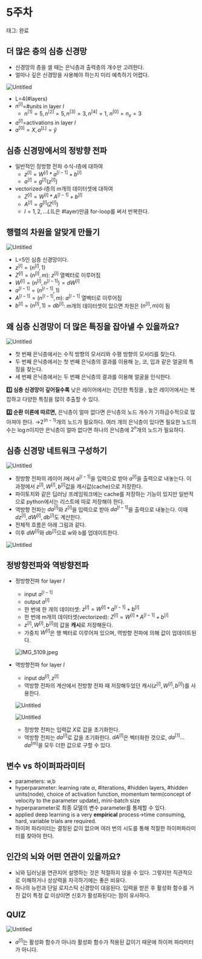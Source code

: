 # 5주차

태그: 완료

## 더 많은 층의 심층 신경망

- 신경망의 층을 셀 때는 은닉층과 출력층의 개수만 고려한다.
- 얼마나 깊은 신경망을 사용해야 하는지 미리 예측하기 어렵다.

![Untitled](5%E1%84%8C%E1%85%AE%E1%84%8E%E1%85%A1%20b476e29a63844587a8ff00d73299eaba/Untitled.png)

- L=4(#layers)
- $n^{[l]}$=#units in layer $l$
    - $n^{[1]}=5, n^{[2]}=5, n^{[3]}=3, n^{[4]}=1$, $n^{[0]}=n_x=3$
- $a^{[l]}$=activations in layer $l$
- $a^{[0]}=X, a^{[L]}=\hat {y}$

## 심층 신경망에서의 정방향 전파

- 일반적인 정방향 전파 수식-$l$층에 대하여
    - $z^{[l]}=W^{[l]}*a^{[l-1]}+b^{[l]}$
    - $a^{[l]}=g^{[l]}(z^{[l]})$
- vectorized-$l$층의 $m$개의 데이터셋에 대하여
    - $Z^{[l]}=W^{[l]}*A^{[l-1]}+b^{[l]}$
    - $A^{[l]}=g^{[l]}(Z^{[l]})$
    - $l=1,2,…L$(L은 #layer)만큼 for-loop를 써서 반복한다.

## 행렬의 차원을 알맞게 만들기

![Untitled](5%E1%84%8C%E1%85%AE%E1%84%8E%E1%85%A1%20b476e29a63844587a8ff00d73299eaba/Untitled%201.png)

- L=5인 심층 신경망이다.
- $z^{[l]}=(n^{[l]},1)$
- $Z^{[l]}=(n^{[l]}, m)$: $z^{[l]}$ 열벡터로 이루어짐
- $W^{[l]}=(n^{[l]}, n^{[l-1]})$$=dW^{[l]}$
- $a^{[l-1]}=(n^{[l-1]}, 1)$
- $A^{[l-1]}=(n^{[l-1]}, m)$: $a^{[l-1]}$ 열벡터로 이루어짐
- $b^{[l]}=(n^{[l]},1)$$=db^{[l]}$: m개의 데이터셋이 있으면 차원은 $(n^{[l]}, m)$이 됨

## 왜 심층 신경망이 더 많은 특징을 잡아낼 수 있을까요?

![Untitled](5%E1%84%8C%E1%85%AE%E1%84%8E%E1%85%A1%20b476e29a63844587a8ff00d73299eaba/Untitled%202.png)

- 첫 번째 은닉층에서는 수직 방향의 모서리와 수평 방향의 모서리를 찾는다.
- 두 번째 은닉층에서는 첫 번째 은닉층의 결과를 이용해 눈, 코, 입과 같은 얼굴의 특징을 찾는다.
- 세 번째 은닉층에서는 두 번째 은닉층의 결과를 이용해 얼굴을 인식한다.

**1️⃣ 심층 신경망이 깊어질수록** 낮은 레이어에서는 간단한 특징을 , 높은 레이어에서는 복잡하고 다양한 특징을 많이 추출할 수 있다. 

**2️⃣ 순환 이론에 따르면,** 은닉층이 얼마 없다면 은닉층의 노드 개수가 기하급수적으로 많아져야 한다. →$2^{(n-1)}$개의 노드가 필요하다. 여러 개의 은닉층이 있다면 필요한 노드의 수는 $\log n$이지만 은닉층이 얼마 없다면 하나의 은닉층에 $2^{n}$개의 노드가 필요하다. 

## 심층 신경망 네트워크 구성하기

![Untitled](5%E1%84%8C%E1%85%AE%E1%84%8E%E1%85%A1%20b476e29a63844587a8ff00d73299eaba/Untitled%203.png)

- 정방향 전파의 레이어 $l$에서 $a^{[l-1]}$을 입력으로 받아 $a^{[l]}$을 출력으로 내놓는다. 이 과정에서 $z^{[l]}, W^{[l]}, b^{[l]}$값을 캐시값(cache)으로 저장한다.
- 파이토치와 같은 딥러닝 프레임워크에는 cache를 저장하는 기능이 있지만 일반적으로 python에서는 리스트에 따로 저장해야 한다.
- 역방향 전파는 $da^{[l]}$와 $z^{[l]}$을 입력으로 받아 $da^{[l-1]}$을 출력으로 내놓는다. 이때 $dz^{[l]}, dW^{[l]}, db^{[l]}$도 계산한다.
- 전체적 흐름은 아래 그림과 같다.
- 이후 $dW^{[l]}$와 $db^{[l]}$으로 w와 b를 업데이트한다.

![Untitled](5%E1%84%8C%E1%85%AE%E1%84%8E%E1%85%A1%20b476e29a63844587a8ff00d73299eaba/Untitled%204.png)

## 정방향전파와 역방향전파

- 정방향전파 for layer $l$
    - input $a^{[l-1]}$
    - output $a^{[l]}$
    - 한 번에 한 개의 데이터셋: $z^{[l]}=W^{[l]}*a^{[l-1]}+b^{[l]}$
    - 한 번에 m개의 데이터셋(vectorized): $Z^{[l]}=W^{[l]}*A^{[l-1]}+b^{[l]}$
    - $z^{[l]}, W^{[l]}, b^{[l]}$의 값을 **캐시**로 저장해둔다.
    - 가중치 $W^{[l]}$은 행 벡터로 이루어져 있으며, 역방향 전파에 의해 값이 업데이트된다.
    
    ![IMG_5109.jpeg](5%E1%84%8C%E1%85%AE%E1%84%8E%E1%85%A1%20b476e29a63844587a8ff00d73299eaba/IMG_5109.jpeg)
    
- 역방향전파 for layer $l$
    - input $da^{[l]}, z^{[l]}$
    - 역방향 전파의 계산에서 전방향 전파 때 저장해두었던 캐시$(z^{[l]}, W^{[l]}, b^{[l]})$를 사용한다.
    
    ![Untitled](5%E1%84%8C%E1%85%AE%E1%84%8E%E1%85%A1%20b476e29a63844587a8ff00d73299eaba/Untitled%205.png)
    
    ![Untitled](5%E1%84%8C%E1%85%AE%E1%84%8E%E1%85%A1%20b476e29a63844587a8ff00d73299eaba/Untitled%206.png)
    
    - 정방향 전파는 입력값 $X$로 값을 초기화한다.
    - 역방향 전파는 $da^{[l]}$로 값을 초기화한다. $dA^{[l]}$은 벡터화한 것으로, $da^{[1]}…da^{[m]}$을 모두 더한 값으로 구할 수 있다.

## 변수 vs 하이퍼파라미터

- parameters: w,b
- hyperparameter: learning rate $\alpha$, #iterations, #hidden layers, #hidden units(node), choice of activation function, momentum term(concept of velocity to the parameter update), mini-batch size
- hyperparameter로 최종 모델의 변수 parameter를 통제할 수 있다.
- applied deep learning is a very **empirical** process→time consuming, hard, variable trials are required.
- 하이퍼 파라미터는 결정된 값이 없으며 여러 번의 시도를 통해 적절한 하이퍼파라미터를 찾아야 한다.

## 인간의 뇌와 어떤 연관이 있을까요?

- 뇌와 딥러닝을 연관지어 설명하는 것은 적절하지 않을 수 있다. 그렇지만 직관적으로 이해하거나 상상력을 자극하기에는 좋은 비유다.
- 하나의 뉴런과 단일 로지스틱 신경망이 대응된다. 입력을 받은 후 활성화 함수를 거친 값이 특정 값 이상이면 신호가 활성화된다는 점이 유사하다.

## QUIZ

![Untitled](5%E1%84%8C%E1%85%AE%E1%84%8E%E1%85%A1%20b476e29a63844587a8ff00d73299eaba/Untitled%207.png)

- $a^{[l]}$는 활성화 함수가 아니라 활성화 함수가 적용된 값이기 때문에 하이퍼 파라미터가 아니다.